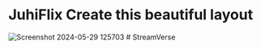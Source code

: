 # JuhiFlix Create this beautiful layout


![Screenshot 2024-05-29 125703](https://github.com/developerrahulofficial/video-streaming-starter-files/assets/83329806/e5f9041c-b4f5-408b-9fbd-d41420bfc234)
#   S t r e a m V e r s e  
 